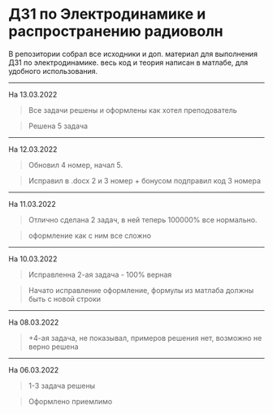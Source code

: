 # ДЗ1 по Электродинамике и распространению радиоволн

В репозитории собрал все исходники и доп. материал для выполнения ДЗ1 по электродинамике. весь код и теория написан в матлабе, для удобного использования. 
___
На 13.03.2022

> Все задачи решены и оформлены как хотел преподователь

> Решена 5 задача
___
На 12.03.2022

> Обновил 4 номер, начал 5.

> Исправил в .docx 2 и 3 номер + бонусом подправил код 3 номера 
___
На 11.03.2022

> Отлично сделана 2 задач, в ней теперь 100000% все нормально.

> оформление как с ним все сложно

___
На 10.03.2022

> Исправленна 2-ая задача - 100% верная

> Начато исправление оформление, формулы из матлаба должны быть с новой строки
___
На 08.03.2022

> +4-ая задача, не показывал, примеров решения нет, возможно не верно решена

___
На 06.03.2022

> 1-3 задача решены

> Оформлено приемлимо
